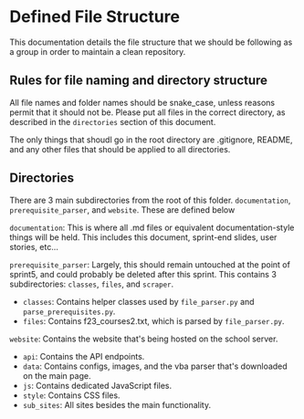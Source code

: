 # Defined File Structure
This documentation details the file structure that we should be following as a group in order to maintain a clean repository. 

## Rules for file naming and directory structure
All file names and folder names should be snake_case, unless reasons permit that it should not be. Please put all files in the correct directory, as described in the `directories` section of this document. 

The only things that shoudl go in the root directory are .gitignore, README, and any other files that should be applied to all directories. 

## Directories
There are 3 main subdirectories from the root of this folder. `documentation`, `prerequisite_parser`, and `website`. These are defined below

`documentation`: This is where all .md files or equivalent documentation-style things will be held. This includes this document, sprint-end slides, user stories, etc... 

`prerequisite_parser`: Largely, this should remain untouched at the point of sprint5, and could probably be deleted after this sprint. This contains 3 subdirectories: `classes`, `files`, and `scraper`. 
- `classes`: Contains helper classes used by `file_parser.py` and `parse_prerequisites.py`. 
- `files`: Contains f23_courses2.txt, which is parsed by `file_parser.py`.

`website`: Contains the website that's being hosted on the school server. 
- `api`: Contains the API endpoints. 
- `data`: Contains configs, images, and the vba parser that's downloaded on the main page. 
- `js`: Contains dedicated JavaScript files. 
- `style`: Contains CSS files. 
- `sub_sites`: All sites besides the main functionality. 
